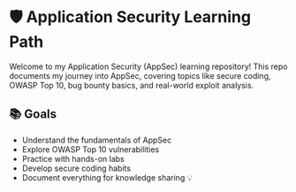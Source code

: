 # 🛡️ Application Security Learning Path

Welcome to my Application Security (AppSec) learning repository! This repo documents my journey into AppSec, covering topics like secure coding, OWASP Top 10, bug bounty basics, and real-world exploit analysis.

## 📚 Goals

- Understand the fundamentals of AppSec
- Explore OWASP Top 10 vulnerabilities
- Practice with hands-on labs
- Develop secure coding habits
- Document everything for knowledge sharing 💡

